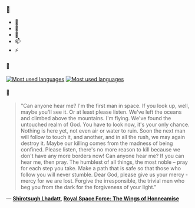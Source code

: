 ### 👋

- 🔭
- 🌱
- 💬
- 📫
- ⚡

#### 🧏

[![Most used languages](https://github-readme-stats-aynah.vercel.app/api/top-langs/?username=aynh&theme=solarized-dark&langs_count=6&layout=compact&hide_title=true)](https://github.com/anuraghazra/github-readme-stats#gh-dark-mode-only)
[![Most used languages](https://github-readme-stats-aynah.vercel.app/api/top-langs/?username=aynh&theme=solarized-light&langs_count=6&layout=compact&hide_title=true)](https://github.com/anuraghazra/github-readme-stats#gh-light-mode-only)

#### 💬

> "Can anyone hear me? I'm the first man in space. If you look up, well, maybe you'll see it. Or at least please listen. We've left the oceans and climbed above the mountains. I'm flying. We've found the untouched realm of God. You have to look now, it's your only chance. Nothing is here yet, not even air or water to ruin. Soon the next man will follow to touch it, and another, and in all the rush, we may again destroy it. Maybe our killing comes from the madness of being confined. Please listen, there's no more reason to kill because we don't have any more borders now! Can anyone hear me? If you can hear me, then pray. The humblest of all things, the most noble – pray for each step you take. Make a path that is safe so that those who follow you will never stumble. Dear God, please give us your mercy - mercy for we are lost. Forgive the irresponsible, the trivial men who beg you from the dark for the forgiveness of your light."

&mdash; [**Shirotsugh Lhadatt**](https://myanimelist.net/character.php?q=Shirotsugh%20Lhadatt&cat=character), [**Royal Space Force: The Wings of Honneamise**](https://myanimelist.net/search/all?q=Royal%20Space%20Force%3A%20The%20Wings%20of%20Honneamise&cat=all)
